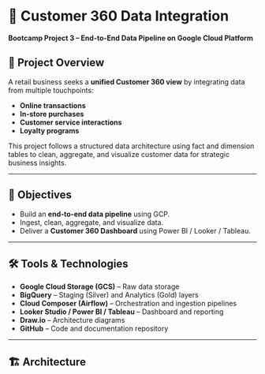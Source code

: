 # 🧩 Customer 360 Data Integration  
**Bootcamp Project 3 – End-to-End Data Pipeline on Google Cloud Platform**

## 📝 Project Overview

A retail business seeks a **unified Customer 360 view** by integrating data from multiple touchpoints:  
- **Online transactions**
- **In-store purchases**
- **Customer service interactions**
- **Loyalty programs**

This project follows a structured data architecture using fact and dimension tables to clean, aggregate, and visualize customer data for strategic business insights.

---

## 🎯 Objectives

- Build an **end-to-end data pipeline** using GCP.
- Ingest, clean, aggregate, and visualize data.
- Deliver a **Customer 360 Dashboard** using Power BI / Looker / Tableau.

---

## 🛠️ Tools & Technologies

- **Google Cloud Storage (GCS)** – Raw data storage  
- **BigQuery** – Staging (Silver) and Analytics (Gold) layers  
- **Cloud Composer (Airflow)** – Orchestration and ingestion pipelines  
- **Looker Studio / Power BI / Tableau** – Dashboard and reporting  
- **Draw.io** – Architecture diagrams  
- **GitHub** – Code and documentation repository  

---

## 🏗️ Architecture

